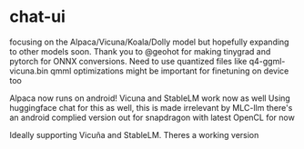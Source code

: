 # chat-ui
focusing on the Alpaca/Vicuna/Koala/Dolly model but hopefully expanding to other models soon. Thank you to @geohot for making tinygrad and pytorch for ONNX conversions. Need to use quantized files like q4-ggml-vicuna.bin qmml optimizations might be important for finetuning on device too

Alpaca now runs on android! Vicuna and StableLM work now as well
Using huggingface chat for this as well, this is made irrelevant by MLC-llm there's an android complied version out for snapdragon with latest OpenCL for now

Ideally supporting Vicuña and StableLM. Theres a working version 

